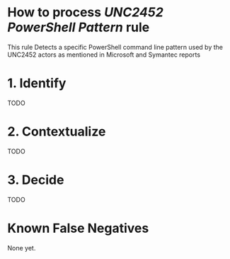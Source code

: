 # How to process *UNC2452 PowerShell Pattern* rule
This rule Detects a specific PowerShell command line pattern used by the UNC2452 actors as mentioned in Microsoft and Symantec reports

# 1. Identify
TODO

# 2. Contextualize
TODO

# 3. Decide
TODO

# Known False Negatives
None yet.
